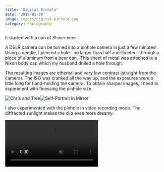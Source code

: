```yaml
---
title: 'Digital Pinhole'
date: '2015-01-28'
image: images/digital-pinhole.jpg
category: Photography
---
```


It started with a can of Shiner beer.

A DSLR camera can be turned into a pinhole camera in just a few minutes! Using a needle, I pierced a hole--no larger than half a millimeter--through a piece of aluminum from a beer can.  This sheet of metal was attached to a Nikon body cap which my husband drilled a hole through.

The resulting images are ethereal and very low contrast (straight from the camera). The ISO was cranked all the way up, and the exposures were a little long for hand-holding the camera. To obtain sharper images, I need to experiment with finessing the pinhole size.

![Chris and Tree](../images/DSC_0007.jpg 'Chris and Tree')![Self-Portrait in Mirror](../images/DSC_0098.jpg 'Self-Portrait in Mirror')

I also experimented with the pinhole in video recording mode. The diffracted sunlight makes the clip even more dreamy.

<video controls>
<source src="../images/Egg.mp4" type="video/mp4"></source>
</video>
